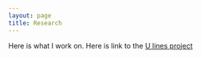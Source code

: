 ```yaml
---
layout: page
title: Research
---
```


Here is what I work on. Here is link to the [U lines project](https://sp-shah.github.io/ulines/)
